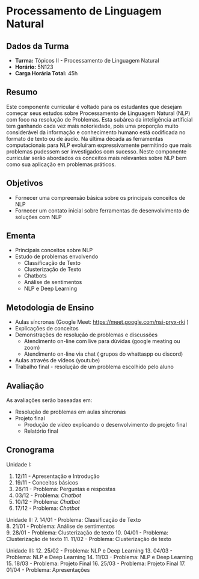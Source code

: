 # Processamento de Linguagem Natural

## Dados da Turma  
* **Turma:** Tópicos II - Processamento de Linguagem Natural 
* **Horário:** 5N123
* **Carga Horária Total:**	45h 

## Resumo
Este componente curricular é voltado para os estudantes que desejam começar seus estudos sobre Processamento de Linguagem Natural (NLP) com foco na resolução de Problemas. Esta subárea da inteligência artificial tem ganhando cada vez mais notoriedade, pois uma proporção muito considerável da informação e conhecimento humano está codificada no formato de texto ou de áudio. Na última década as ferramentas computacionais para NLP evoluíram expressivamente permitindo que mais problemas pudessem ser investigados com sucesso. Neste componente curricular serão abordados os conceitos mais relevantes sobre NLP bem como sua aplicação em problemas práticos.    

## Objetivos
* Fornecer uma compreensão básica sobre os principais conceitos de NLP 
* Fornecer um contato inicial sobre ferramentas de desenvolvimento de soluções com NLP 

## Ementa 
* Principais conceitos sobre NLP
* Estudo de problemas envolvendo 
  * Classificação de Texto 
  * Clusterização de Texto 
  * Chatbots 
  * Análise de sentimentos 
  * NLP e Deep Learning 

## Metodologia de Ensino
* Aulas síncronas (Google Meet: https://meet.google.com/nsi-pryx-rki ) 
* Explicações de conceitos 
* Demonstrações de resolução de problemas e discussões   
  * Atendimento on-line com live para dúvidas (google meating ou zoom) 
  * Atendimento on-line via chat ( grupos do whattaspp ou discord) 
* Aulas através de vídeos (youtube) 
* Trabalho final - resolução de um problema escolhido pelo aluno 

## Avaliação 
As avaliações serão baseadas em:
* Resolução de problemas em aulas síncronas   
* Projeto final 
  * Produção de vídeo explicando o desenvolvimento do projeto final
  * Relatório final 

## Cronograma 

Unidade I:
1. 12/11 - Apresentação e Introdução 
2. 19/11 - Conceitos básicos 
3. 26/11 - Problema: Perguntas e respostas 
4. 03/12 - Problema: *Chatbot* 
5. 10/12 - Problema: *Chatbot* 
6. 17/12 - Problema: *Chatbot* 

Unidade II: 
7. 14/01 - Problema: Classificação de Texto  
8. 21/01 - Problema: Análise de sentimentos  
9. 28/01 - Problema: Clusterização de texto 
10. 04/01 - Problema: Clusterização de texto 
11. 11/02 - Problema: Clusterização de texto 

Unidade III: 
12. 25/02 - Problema: NLP e Deep Learning 
13. 04/03 - Problema: NLP e Deep Learning 
14. 11/03 - Problema: NLP e Deep Learning 
15. 18/03 - Problema: Projeto Final 
16. 25/03 - Problema: Projeto Final 
17. 01/04 - Problema: Apresentações 


